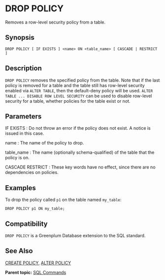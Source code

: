 # DROP POLICY

Removes a row-level security policy from a table.

## Synopsis

``` {#sql_command_synopsis}
DROP POLICY [ IF EXISTS ] <name> ON <table_name> [ CASCADE | RESTRICT ]
```

## Description

`DROP POLICY` removes the specified policy from the table. Note that if the last policy is removed for a table and the table still has row-level security enabled via `ALTER TABLE`, then the default-deny policy will be used. `ALTER TABLE ... DISABLE ROW LEVEL SECURITY` can be used to disable row-level security for a table, whether policies for the table exist or not.

## Parameters

IF EXISTS
:   Do not throw an error if the policy does not exist. A notice is issued in this case.

name
:   The name of the policy to drop.

table_name
:   The name (optionally schema-qualified) of the table that the policy is on.

CASCADE
RESTRICT
:   These key words have no effect, since there are no dependencies on policies.

## Examples

To drop the policy called `p1` on the table named `my_table`:

```
DROP POLICY p1 ON my_table;
```

## Compatibility

`DROP POLICY` is a Greenplum Database extension to the SQL standard.

## See Also

[CREATE POLICY](CREATE_POLICY.html), [ALTER POLICY](ALTER_POLICY.html)

**Parent topic:** [SQL Commands](../sql_commands/sql_ref.html)

